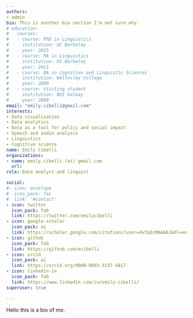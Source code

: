```yaml
---
authors:
- admin
bio: This is another bio section I'm not sure why. 
# education:
#   courses:
#   - course: PhD in Linguistics
#     institution: UC Berkeley
#     year: 2015
#   - course: MA in Linguistics
#     institution: UC Berkeley
#     year: 2011
#   - course: BA in Cognitive and Linguistic Sciences
#     institution: Wellesley College
#     year: 2009
#   - course: Visiting student
#     institution: NUI Galway
#     year: 2008
email: "emily.cibelli@gmail.com"
interests:
- Data visualization
- Data analytics
- Data as a tool for policy and social impact
- Speech and audio analysis
- Linguistics
- Cognitive science
name: Emily Cibelli
organizations:
- name: emily.cibelli (at) gmail.com
  url: 
role: Data analyst and linguist

social:
#- icon: envelope
#  icon_pack: fas
#  link: '#contact'
- icon: twitter
  icon_pack: fab
  link: https://twitter.com/emilycibelli
- icon: google-scholar
  icon_pack: ai
  link: https://scholar.google.com/citations?user=4vfpQcMAAAAJ&hl=en
- icon: github
  icon_pack: fab
  link: https://github.com/ecibelli
- icon: orcid
  icon_pack: ai 
  link: https://orcid.org/0000-0003-3137-4817
- icon: linkedin-in
  icon_pack: fab
  link: https://www.linkedin.com/in/emily-cibelli/
superuser: true

---
```


Hello this is a bio of me.